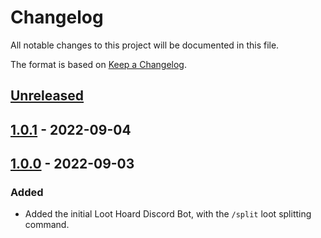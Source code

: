 # Changelog

All notable changes to this project will be documented in this file.

The format is based on [Keep a Changelog](https://keepachangelog.com/en/1.0.0/).

## [Unreleased]

## [1.0.1] - 2022-09-04

## [1.0.0] - 2022-09-03

### Added

-   Added the initial Loot Hoard Discord Bot, with the `/split` loot splitting command.

[Unreleased]: https://github.com/jsoberg/Loot-Hoard-DnD-Discord-Bot/compare/1.0.1...HEAD

[1.0.1]: https://github.com/jsoberg/Loot-Hoard-DnD-Discord-Bot/compare/1.0.0...1.0.1

[1.0.0]: https://github.com/jsoberg/Loot-Hoard-DnD-Discord-Bot/compare/a6e0d33a3c7c8f132a37e7c878b7294a091bc7cd...1.0.0
